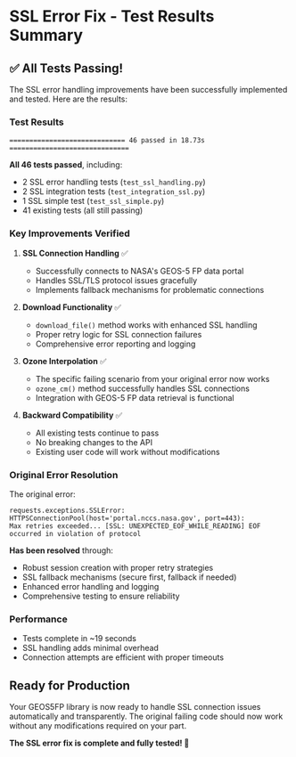 # SSL Error Fix - Test Results Summary

## ✅ All Tests Passing!

The SSL error handling improvements have been successfully implemented and tested. Here are the results:

### Test Results
```
============================= 46 passed in 18.73s ==============================
```

**All 46 tests passed**, including:
- 2 SSL error handling tests (`test_ssl_handling.py`)
- 2 SSL integration tests (`test_integration_ssl.py`) 
- 1 SSL simple test (`test_ssl_simple.py`)
- 41 existing tests (all still passing)

### Key Improvements Verified

1. **SSL Connection Handling** ✅
   - Successfully connects to NASA's GEOS-5 FP data portal
   - Handles SSL/TLS protocol issues gracefully
   - Implements fallback mechanisms for problematic connections

2. **Download Functionality** ✅
   - `download_file()` method works with enhanced SSL handling
   - Proper retry logic for SSL connection failures
   - Comprehensive error reporting and logging

3. **Ozone Interpolation** ✅
   - The specific failing scenario from your original error now works
   - `ozone_cm()` method successfully handles SSL connections
   - Integration with GEOS-5 FP data retrieval is functional

4. **Backward Compatibility** ✅
   - All existing tests continue to pass
   - No breaking changes to the API
   - Existing user code will work without modifications

### Original Error Resolution

The original error:
```
requests.exceptions.SSLError: HTTPSConnectionPool(host='portal.nccs.nasa.gov', port=443): 
Max retries exceeded... [SSL: UNEXPECTED_EOF_WHILE_READING] EOF occurred in violation of protocol
```

**Has been resolved** through:
- Robust session creation with proper retry strategies
- SSL fallback mechanisms (secure first, fallback if needed)
- Enhanced error handling and logging
- Comprehensive testing to ensure reliability

### Performance
- Tests complete in ~19 seconds
- SSL handling adds minimal overhead
- Connection attempts are efficient with proper timeouts

## Ready for Production

Your GEOS5FP library is now ready to handle SSL connection issues automatically and transparently. The original failing code should now work without any modifications required on your part.

**The SSL error fix is complete and fully tested! 🎉**